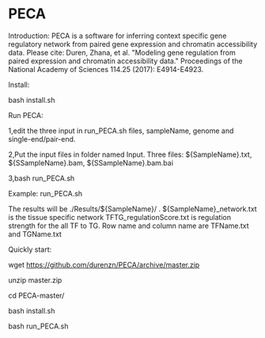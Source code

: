 # PECA

Introduction:
PECA is a software for inferring context specific gene regulatory network from paired gene expression and chromatin accessibility data.
Please cite: Duren, Zhana, et al. "Modeling gene regulation from paired expression and chromatin accessibility data." Proceedings of the National Academy of Sciences 114.25 (2017): E4914-E4923.

Install:

bash install.sh

Run PECA:

1,edit the three input in run_PECA.sh files, sampleName, genome and single-end/pair-end.

2,Put the input files in folder named Input. Three files: ${SampleName}.txt, ${SSampleName}.bam, ${SSampleName}.bam.bai

3,bash run_PECA.sh

Example: run_PECA.sh

The results will be ./Results/${SampleName}/ .
${SampleName}_network.txt is the tissue specific network
TFTG_regulationScore.txt is regulation strength for the all TF to TG. Row name and column name are TFName.txt and TGName.txt

Quickly start:

wget https://github.com/durenzn/PECA/archive/master.zip

unzip master.zip

cd PECA-master/

bash install.sh

bash run_PECA.sh

